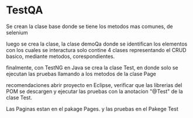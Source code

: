 # TestQA
Se crean la clase base donde se tiene  los metodos mas comunes, de selenium

luego se crea la clase, la clase demoQa donde se identifican los elementos con los cuales se interactura
solo contine 4 clases representando el CRUD basico, mediante metodos, corespondientes.

finalmente, con TestNG en Java se crea la clase Test, en donde solo se ejecutan las pruebas llamando a los metodos de la clase Page

recomendaciones abrir proyecto en Eclipse, verificar que las librerias del POM se descargen y ejecutar las pruebas con la anotacion "@Test" de la clase Test.

Las Paginas estan en el pakage Pages. y las pruebas en el Pakege Test


